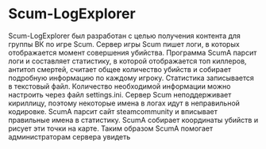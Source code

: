 # Scum-LogExplorer
Scum-LogExplorer был разработан с целью получения контента для группы ВК по игре Scum.
Сервер игры Scum пишет логи, в которых отображается момент совершения убийства. 
Программа ScumA парсит логи и составляет статистику, в которой отображается топ киллеров, антитоп смертей, считает общее количество убийств и собирает подробную информацию по каждому игроку. Статистика записывается в текстовый файл. Количество необходимой информации можно настроить через файл settings.ini. 
Сервер Scum неподдерживает кириллицу, поэтому некоторые имена в логах идут в неправильной кодировке. ScumA парсит сайт steamcommunity и вписывает правильные имена в статистику. 
ScumA собирает координаты убийств и рисует эти точки на карте. 
Таким образом ScumA помогает администраторам сервера увидеть
